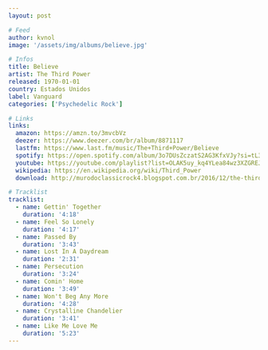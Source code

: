 ```yaml
---
layout: post

# Feed
author: kvnol
image: '/assets/img/albums/believe.jpg'

# Infos
title: Believe
artist: The Third Power
released: 1970-01-01
country: Estados Unidos
label: Vanguard
categories: ['Psychedelic Rock']

# Links
links:
  amazon: https://amzn.to/3mvcbVz
  deezer: https://www.deezer.com/br/album/8871117
  lastfm: https://www.last.fm/music/The+Third+Power/Believe
  spotify: https://open.spotify.com/album/3o7DUsZczatS2AG3KfxVJy?si=tL3oGdQqSDCcSSxFIk51WQ
  youtube: https://youtube.com/playlist?list=OLAK5uy_kq4YLea84wz3XZGREJ5NgeUFO9mbnJl9U
  wikipedia: https://en.wikipedia.org/wiki/Third_Power
  download: http://murodoclassicrock4.blogspot.com.br/2016/12/the-third-power-believe-1970.html

# Tracklist
tracklist:
  - name: Gettin' Together
    duration: '4:18'
  - name: Feel So Lonely
    duration: '4:17'
  - name: Passed By
    duration: '3:43'
  - name: Lost In A Daydream
    duration: '2:31'
  - name: Persecution
    duration: '3:24'
  - name: Comin' Home
    duration: '3:49'
  - name: Won't Beg Any More
    duration: '4:28'
  - name: Crystalline Chandelier
    duration: '3:41'
  - name: Like Me Love Me
    duration: '5:23'
---
```

